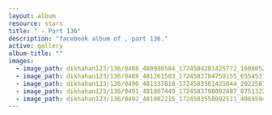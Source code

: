 ```yaml
---
layout: album
resource: stars
title: " - Part 136"
description: "facebook album of , part 136."
active: gallery
album-title: ""
images:
  - image_path: dikhahan123/136/0488_480980584_1724584281425772_1608052104270183549_n.jpg
  - image_path: dikhahan123/136/0489_481261583_1724583784759155_6554537265492743747_n.jpg
  - image_path: dikhahan123/136/0490_481337818_1724583561425844_202258740286595956_n.jpg
  - image_path: dikhahan123/136/0491_481807449_1724583798092487_8751322295678490092_n.jpg
  - image_path: dikhahan123/136/0492_481002215_1724583558092511_4069594153392286600_n.jpg
---
```

